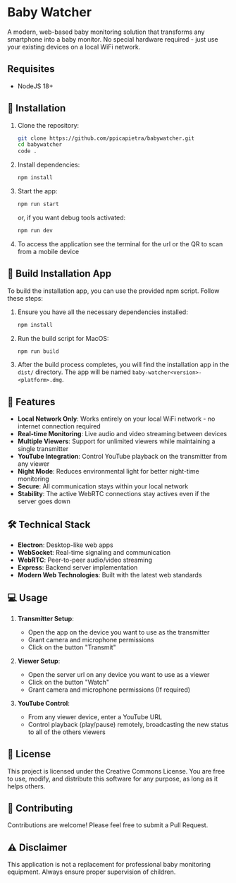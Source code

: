 # Baby Watcher

A modern, web-based baby monitoring solution that transforms any smartphone into a baby monitor. No special hardware required - just use your existing devices on a local WiFi network.

## Requisites

- NodeJS 18+

## 🚀 Installation

1. Clone the repository:

   ```bash
   git clone https://github.com/ppicapietra/babywatcher.git
   cd babywatcher
   code .
   ```

2. Install dependencies:

   ```bash
   npm install
   ```

3. Start the app:

   ```bash
   npm run start
   ```
  
   or, if you want debug tools activated:

   ```bash
   npm run dev
   ```

4. To access the application see the terminal for the url or the QR to scan from a mobile device

## 🍏 Build Installation App

To build the installation app, you can use the provided npm script. Follow these steps:

1. Ensure you have all the necessary dependencies installed:

   ```bash
   npm install
   ```

2. Run the build script for MacOS:

   ```bash
   npm run build
   ```

3. After the build process completes, you will find the installation app in the `dist/` directory. The app will be named `baby-watcher<version>-<platform>.dmg`.

## 🌟 Features

- **Local Network Only**: Works entirely on your local WiFi network - no internet connection required
- **Real-time Monitoring**: Live audio and video streaming between devices
- **Multiple Viewers**: Support for unlimited viewers while maintaining a single transmitter
- **YouTube Integration**: Control YouTube playback on the transmitter from any viewer
- **Night Mode**: Reduces environmental light for better night-time monitoring
- **Secure**: All communication stays within your local network
- **Stability**: The active WebRTC connections stay actives even if the server goes down

## 🛠️ Technical Stack

- **Electron**: Desktop-like web apps
- **WebSocket**: Real-time signaling and communication
- **WebRTC**: Peer-to-peer audio/video streaming
- **Express**: Backend server implementation
- **Modern Web Technologies**: Built with the latest web standards

## 💻 Usage

1. **Transmitter Setup**:
   - Open the app on the device you want to use as the transmitter
   - Grant camera and microphone permissions
   - Click on the button "Transmit"

2. **Viewer Setup**:
   - Open the server url on any device you want to use as a viewer
   - Click on the button "Watch"
   - Grant camera and microphone permissions (If required)

3. **YouTube Control**:
   - From any viewer device, enter a YouTube URL
   - Control playback (play/pause) remotely, broadcasting the new status to all of the others viewers

## 📝 License

This project is licensed under the Creative Commons License. You are free to use, modify, and distribute this software for any purpose, as long as it helps others.

## 🤝 Contributing

Contributions are welcome! Please feel free to submit a Pull Request.

## ⚠️ Disclaimer

This application is not a replacement for professional baby monitoring equipment. Always ensure proper supervision of children.
